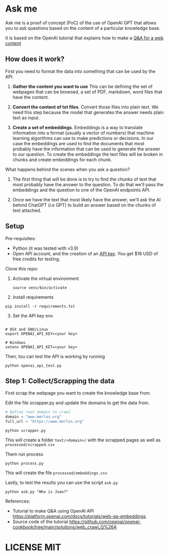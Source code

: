 # Ask me

Ask me is a proof of concept (PoC) of the use of OpenAI GPT that allows you to ask questions based on the content of a particular knowledge base.

It is based on the OpenAI tutorial that explains how to make a [Q&A for a web content](https://platform.openai.com/docs/tutorials/web-qa-embeddings)


## How does it work?

First you need to format the data into something that can be used by the API.

1) **Gather the content you want to use** This can be defining the set of webpages that can be browsed, a set of PDF, markdown, word files that have the content.

2) **Convert the content of txt files**. Convert those files into plain text. We need this step because the model that generates the answer needs plain text as input.

3) **Create a set of embeddings**. Embeddings is a way to translate information into a format (usually a vector of numbers) that machine learning algorithms can use to make predictions or decisions. In our case the embeddings are used to find the documents that most probably have the information that can be used to generate the answer to our question. To create the embeddings the text files will be broken in chunks and create embeddings for each chunk.


What happens behind the scenes when you ask a question?

1) The first thing that will be done is to try to find the chunks of text that most probably have the answer to the question. To do that we'll pass the embeddings and the question to one of the OpenAI endpoints API.

2) Once we have the text that most likely have the answer, we'll ask the AI behind ChatGPT (i.e GPT) to build an answer based on the chunks of text attached. 

## Setup

Pre-requisites:

* Python (it was tested with v3.9)
* Open API account, and the creation of an [API key](https://platform.openai.com/account/api-keys). You get $18 USD of free credits for testing.

Clone this repo:

1. Activate the virtual environment 
    ```shell
    source venv/bin/activate
    ```
2. Install requirements

  ```shell
  pip install -r requirements.txt
  ```
3. Set the API key env
  
  ```shell
  
  # OSX and GNU/Linux
  export OPENAI_API_KEY=<your key>

  # Windows
  setenv OPENAI_API_KET=<your key>
  ```
  Then, tou can test the API is working by running

  ```shell
  python openai_api_test.py
  ```

## Step 1: Collect/Scrapping the data


First scrap the webpage you want to create the knowledge base from.

Edit the file scrapper.py and update the domains to get the data from.

```python
# Define root domain to crawl
domain = "www.merlos.org"
full_url = "https://www.merlos.org"
```

```shell
python scrapper.py
```

This will create a folder `text/<domain>/` with the scrapped pages as well as `processed/scrapped.csv`

Them run process

```shell
python process.py
```
This will create the file `processed/embeddings.csv`

Lastly, to test the results you can use the script `ask.py`

```shell
python ask.py "Who is Juan?"
```

References:
* Tutorial to make Q&A using OpenAI API https://platform.openai.com/docs/tutorials/web-qa-embeddings
* Source code of the tutorial https://github.com/openai/openai-cookbook/tree/main/solutions/web_crawl_Q%26A




# LICENSE MIT
